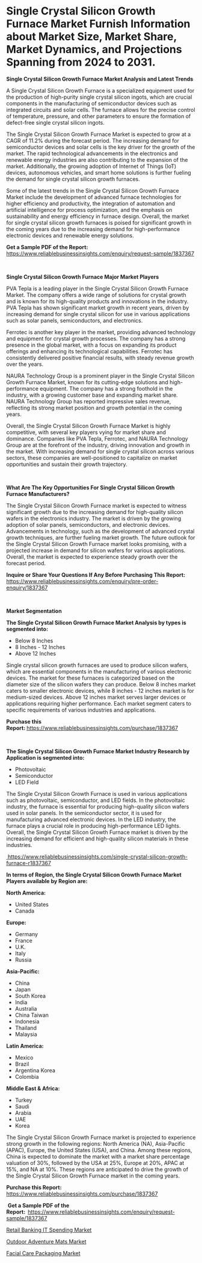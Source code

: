 <p><h1>Single Crystal Silicon Growth Furnace Market Furnish Information about Market Size, Market Share, Market Dynamics, and Projections Spanning from 2024 to 2031.</h1></p><p><strong>Single Crystal Silicon Growth Furnace Market Analysis and Latest Trends</strong></p>
<p><p>A Single Crystal Silicon Growth Furnace is a specialized equipment used for the production of high-purity single crystal silicon ingots, which are crucial components in the manufacturing of semiconductor devices such as integrated circuits and solar cells. The furnace allows for the precise control of temperature, pressure, and other parameters to ensure the formation of defect-free single crystal silicon ingots.</p><p>The Single Crystal Silicon Growth Furnace Market is expected to grow at a CAGR of 11.2% during the forecast period. The increasing demand for semiconductor devices and solar cells is the key driver for the growth of the market. The rapid technological advancements in the electronics and renewable energy industries are also contributing to the expansion of the market. Additionally, the growing adoption of Internet of Things (IoT) devices, autonomous vehicles, and smart home solutions is further fueling the demand for single crystal silicon growth furnaces.</p><p>Some of the latest trends in the Single Crystal Silicon Growth Furnace Market include the development of advanced furnace technologies for higher efficiency and productivity, the integration of automation and artificial intelligence for process optimization, and the emphasis on sustainability and energy efficiency in furnace design. Overall, the market for single crystal silicon growth furnaces is poised for significant growth in the coming years due to the increasing demand for high-performance electronic devices and renewable energy solutions.</p></p>
<p><strong>Get a Sample PDF of the Report:&nbsp;</strong> <a href="https://www.reliablebusinessinsights.com/enquiry/request-sample/1837367">https://www.reliablebusinessinsights.com/enquiry/request-sample/1837367</a></p>
<p>&nbsp;</p>
<p><strong>Single Crystal Silicon Growth Furnace Major Market Players</strong></p>
<p><p>PVA Tepla is a leading player in the Single Crystal Silicon Growth Furnace Market. The company offers a wide range of solutions for crystal growth and is known for its high-quality products and innovations in the industry. PVA Tepla has shown significant market growth in recent years, driven by increasing demand for single crystal silicon for use in various applications such as solar panels, semiconductors, and electronics.</p><p>Ferrotec is another key player in the market, providing advanced technology and equipment for crystal growth processes. The company has a strong presence in the global market, with a focus on expanding its product offerings and enhancing its technological capabilities. Ferrotec has consistently delivered positive financial results, with steady revenue growth over the years.</p><p>NAURA Technology Group is a prominent player in the Single Crystal Silicon Growth Furnace Market, known for its cutting-edge solutions and high-performance equipment. The company has a strong foothold in the industry, with a growing customer base and expanding market share. NAURA Technology Group has reported impressive sales revenue, reflecting its strong market position and growth potential in the coming years.</p><p>Overall, the Single Crystal Silicon Growth Furnace Market is highly competitive, with several key players vying for market share and dominance. Companies like PVA Tepla, Ferrotec, and NAURA Technology Group are at the forefront of the industry, driving innovation and growth in the market. With increasing demand for single crystal silicon across various sectors, these companies are well-positioned to capitalize on market opportunities and sustain their growth trajectory.</p></p>
<p>&nbsp;</p>
<p><strong>What Are The Key Opportunities For Single Crystal Silicon Growth Furnace Manufacturers?</strong></p>
<p><p>The Single Crystal Silicon Growth Furnace market is expected to witness significant growth due to the increasing demand for high-quality silicon wafers in the electronics industry. The market is driven by the growing adoption of solar panels, semiconductors, and electronic devices. Advancements in technology, such as the development of advanced crystal growth techniques, are further fueling market growth. The future outlook for the Single Crystal Silicon Growth Furnace market looks promising, with a projected increase in demand for silicon wafers for various applications. Overall, the market is expected to experience steady growth over the forecast period.</p></p>
<p><strong>Inquire or Share Your Questions If Any Before Purchasing This Report:</strong> <a href="https://www.reliablebusinessinsights.com/enquiry/pre-order-enquiry/1837367">https://www.reliablebusinessinsights.com/enquiry/pre-order-enquiry/1837367</a></p>
<p>&nbsp;</p>
<p><strong>Market Segmentation</strong></p>
<p><strong>The Single Crystal Silicon Growth Furnace Market Analysis by types is segmented into:</strong></p>
<p><ul><li>Below 8 Inches</li><li>8 Inches - 12 Inches</li><li>Above 12 Inches</li></ul></p>
<p><p>Single crystal silicon growth furnaces are used to produce silicon wafers, which are essential components in the manufacturing of various electronic devices. The market for these furnaces is categorized based on the diameter size of the silicon wafers they can produce. Below 8 inches market caters to smaller electronic devices, while 8 inches - 12 inches market is for medium-sized devices. Above 12 inches market serves larger devices or applications requiring higher performance. Each market segment caters to specific requirements of various industries and applications.</p></p>
<p><strong>Purchase this Report:&nbsp;</strong><a href="https://www.reliablebusinessinsights.com/purchase/1837367">https://www.reliablebusinessinsights.com/purchase/1837367</a></p>
<p>&nbsp;</p>
<p><strong>The Single Crystal Silicon Growth Furnace Market Industry Research by Application is segmented into:</strong></p>
<p><ul><li>Photovoltaic</li><li>Semiconductor</li><li>LED Field</li></ul></p>
<p><p>The Single Crystal Silicon Growth Furnace is used in various applications such as photovoltaic, semiconductor, and LED fields. In the photovoltaic industry, the furnace is essential for producing high-quality silicon wafers used in solar panels. In the semiconductor sector, it is used for manufacturing advanced electronic devices. In the LED industry, the furnace plays a crucial role in producing high-performance LED lights. Overall, the Single Crystal Silicon Growth Furnace market is driven by the increasing demand for efficient and high-quality silicon materials in these industries.</p></p>
<p><a href="https://www.reliablebusinessinsights.com/single-crystal-silicon-growth-furnace-r1837367">&nbsp;https://www.reliablebusinessinsights.com/single-crystal-silicon-growth-furnace-r1837367</a></p>
<p><strong>In terms of Region, the Single Crystal Silicon Growth Furnace Market Players available by Region are:</strong></p>
<p>
    <p> <strong> North America: </strong>
        <ul>
            <li>United States</li>
            <li>Canada</li>
        </ul>
        </p> 
    <p> <strong> Europe: </strong>
        <ul>
            <li>Germany</li>
            <li>France</li>
            <li>U.K.</li>
            <li>Italy</li>
            <li>Russia</li>
        </ul>
        </p> 
    <p> <strong> Asia-Pacific: </strong>
        <ul>
            <li>China</li>
            <li>Japan</li>
            <li>South Korea</li>
            <li>India</li>
            <li>Australia</li>
            <li>China Taiwan</li>
            <li>Indonesia</li>
            <li>Thailand</li>
            <li>Malaysia</li>
        </ul>
        </p> 
    <p> <strong> Latin America: </strong>
        <ul>
            <li>Mexico</li>
            <li>Brazil</li>
            <li>Argentina Korea</li>
            <li>Colombia</li>
        </ul>
        </p> 
    <p> <strong> Middle East & Africa: </strong>
        <ul>
            <li>Turkey</li>
            <li>Saudi</li>
            <li>Arabia</li>
            <li>UAE</li>
            <li>Korea</li>
        </ul>
    </p>
    </p>
<p><p>The Single Crystal Silicon Growth Furnace market is projected to experience strong growth in the following regions: North America (NA), Asia-Pacific (APAC), Europe, the United States (USA), and China. Among these regions, China is expected to dominate the market with a market share percentage valuation of 30%, followed by the USA at 25%, Europe at 20%, APAC at 15%, and NA at 10%. These regions are anticipated to drive the growth of the Single Crystal Silicon Growth Furnace market in the coming years.</p></p>
<p><strong>Purchase this Report: </strong><a href="https://www.reliablebusinessinsights.com/purchase/1837367">https://www.reliablebusinessinsights.com/purchase/1837367</a></p>
<p>&nbsp;<strong>Get a Sample PDF of the Report:&nbsp;&nbsp;</strong><a href="https://www.reliablebusinessinsights.com/enquiry/request-sample/1837367">https://www.reliablebusinessinsights.com/enquiry/request-sample/1837367</a></p>
<p><strong></strong></p>
<p><p><a href="https://www.linkedin.com/pulse/retail-banking-spending-market-size-share-amp-trends-analysis-z4ggf?trackingId=d0nrC3Qxl1H1QzhBQV7acw%3D%3D">Retail Banking IT Spending Market</a></p><p><a href="https://www.linkedin.com/pulse/global-outdoor-adventure-mats-market-sector-types-applications-84g5f?trackingId=mg%2BYBIy%2F6LCG1umFyN9B%2BQ%3D%3D">Outdoor Adventure Mats Market</a></p><p><a href="https://www.linkedin.com/pulse/facial-care-packaging-market-emerging-trends-future-prospects-sr7lf?trackingId=8Effd%2BZ6SJV00LyUfYrJ4A%3D%3D">Facial Care Packaging Market</a></p></p>
